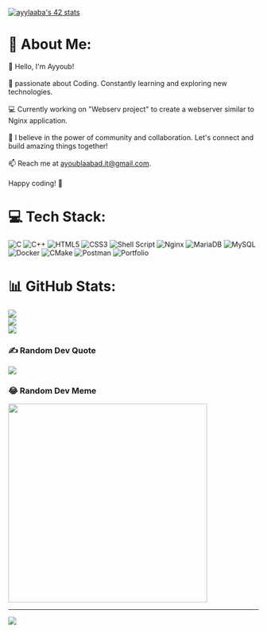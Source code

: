 <a href="https://github.com/oakoudad/badge42"><img src="https://badge.mediaplus.ma/levi/ayylaaba" alt="ayylaaba's 42 stats" /></a>

# 💫 About Me:
👋 Hello, I'm Ayyoub!<br><br>🚀 passionate about Coding. Constantly learning and exploring new technologies. <br><br>💻 Currently working on "Webserv project" to create a webserver similar to Nginx application.<br><br>🌱 I believe in the power of community and collaboration. Let's connect and build amazing things together!<br><br>📫 Reach me at ayoublaabad.it@gmail.com.<br><br>Happy coding! 🚀<br>


# 💻 Tech Stack:
![C](https://img.shields.io/badge/c-%2300599C.svg?style=for-the-badge&logo=c&logoColor=white) ![C++](https://img.shields.io/badge/c++-%2300599C.svg?style=for-the-badge&logo=c%2B%2B&logoColor=white) ![HTML5](https://img.shields.io/badge/html5-%23E34F26.svg?style=for-the-badge&logo=html5&logoColor=white) ![CSS3](https://img.shields.io/badge/css3-%231572B6.svg?style=for-the-badge&logo=css3&logoColor=white) ![Shell Script](https://img.shields.io/badge/shell_script-%23121011.svg?style=for-the-badge&logo=gnu-bash&logoColor=white) ![Nginx](https://img.shields.io/badge/nginx-%23009639.svg?style=for-the-badge&logo=nginx&logoColor=white) ![MariaDB](https://img.shields.io/badge/MariaDB-003545?style=for-the-badge&logo=mariadb&logoColor=white) ![MySQL](https://img.shields.io/badge/mysql-%2300000f.svg?style=for-the-badge&logo=mysql&logoColor=white) ![Docker](https://img.shields.io/badge/docker-%230db7ed.svg?style=for-the-badge&logo=docker&logoColor=white) ![CMake](https://img.shields.io/badge/CMake-%23008FBA.svg?style=for-the-badge&logo=cmake&logoColor=white) ![Postman](https://img.shields.io/badge/Postman-FF6C37?style=for-the-badge&logo=postman&logoColor=white) ![Portfolio](https://img.shields.io/badge/Portfolio-%23000000.svg?style=for-the-badge&logo=firefox&logoColor=#FF7139)
# 📊 GitHub Stats:
![](https://github-readme-stats.vercel.app/api?username=ayylaaba&theme=dark&hide_border=false&include_all_commits=false&count_private=false)<br/>
![](https://github-readme-streak-stats.herokuapp.com/?user=ayylaaba&theme=dark&hide_border=false)<br/>
![](https://github-readme-stats.vercel.app/api/top-langs/?username=ayylaaba&theme=dark&hide_border=false&include_all_commits=false&count_private=false&layout=compact)

### ✍️ Random Dev Quote
![](https://quotes-github-readme.vercel.app/api?type=horizontal&theme=radical)

### 😂 Random Dev Meme
<img src='https://randommeme-five.vercel.app/' style="height: 400px;"/>

---
[![](https://visitcount.itsvg.in/api?id=ayylaaba&icon=0&color=0)](https://visitcount.itsvg.in)





<!-- Proudly created with GPRM ( https://gprm.itsvg.in ) -->
